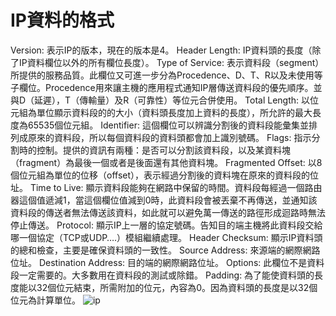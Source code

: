 # IP資料的格式

Version:
表示IP的版本，現在的版本是4。
Header Length:
IP資料頭的長度（除了IP資料欄位以外的所有欄位長度）。
Type of Service:
表示資料段（segment）所提供的服務品質。此欄位又可進一步分為Procedence、D、T、R以及未使用等子欄位。Procedence用來讓主機的應用程式通知IP層傳送資料段的優先順序。並與D（延遲），T（傳輸量）及R（可靠性）等位元合併使用。
Total Length:
以位元組為單位顯示資料段的的大小（資料頭長度加上資料的長度），所允許的最大長度為65535個位元組。
Identifier:
這個欄位可以辨識分割後的資料段能彙集並排列成原來的資料段，所以每個資料段的資料頭都會加上識別號碼。
Flags:
指示分割時的控制。提供的資訊有兩種：是否可以分割該資料段，以及某資料塊（fragment）為最後一個或者是後面還有其他資料塊。
Fragmented Offset:
以8個位元組為單位的位移（offset），表示經過分割後的資料塊在原來的資料段的位址。
Time to Live:
顯示資料段能夠在網路中保留的時間。資料段每經過一個路由器這個值遞減1，當這個欄位值減到0時，此資料段會被丟棄不再傳送，並通知該資料段的傳送者無法傳送該資料，如此就可以避免萬一傳送的路徑形成迴路時無法停止傳送。
Protocol:
顯示IP上一層的協定號碼。告知目的端主機將此資料段交給哪一個協定（TCP或UDP….）模組繼續處理。
Header Checksum:
顯示IP資料頭的總和檢查，主要是確保資料頭的一致性。
Source Address:
來源端的網際網路位址。
Destination Address:
目的端的網際網路位址。
Options:
此欄位不是資料段一定需要的。大多數用在資料段的測試或除錯。
Padding:
為了能使資料頭的長度能以32個位元結束，所需附加的位元，內容為0。因為資料頭的長度是以32個位元為計算單位。
![ip](https://user-images.githubusercontent.com/90738468/138279518-943fe7ff-68b9-4635-b968-76aa83fa6861.png)
